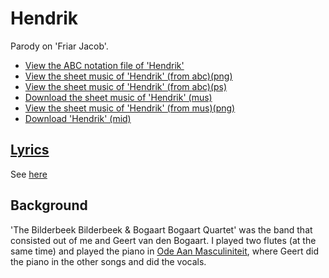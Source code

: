# Hendrik

Parody on 'Friar Jacob'.

- [View the ABC notation file of 'Hendrik'](05_hendrik.abc)
- [View the sheet music of 'Hendrik' (from abc)(png)](05_hendrik.png)
- [View the sheet music of 'Hendrik' (from abc)(ps)](05_hendrik.ps)
- [Download the sheet music of 'Hendrik' (mus)](05_hendrik.mus)
- [View the sheet music of 'Hendrik' (from mus)(png)](05_hendrik_mus.png)
- [Download 'Hendrik' (mid)](http://www.richelbilderbeek.nl/SongHendrik.mid)

## [Lyrics](05_hendrik.txt)

See [here](05_hendrik.txt)

## Background

'The Bilderbeek Bilderbeek & Bogaart Bogaart Quartet' was the band
that consisted out of me and Geert van den Bogaart. I played
two flutes (at the same time) and played the piano
in [Ode Aan Masculiniteit](03_ode_aan_masculiniteit.md), where
Geert did the piano in the other songs and did the vocals.
